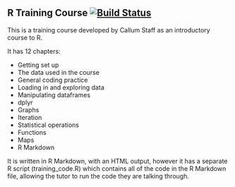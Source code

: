 ## R Training Course [![Build Status](https://travis-ci.org/dfe-analytical-services/r-training-course.svg?branch=master)](https://travis-ci.org/dfe-analytical-services/r-training-course)

This is a training course developed by Callum Staff as an introductory course to R.

It has 12 chapters:

* Getting set up
* The data used in the course
* General coding practice
* Loading in and exploring data
* Manipulating dataframes
* dplyr
* Graphs
* Iteration
* Statistical operations
* Functions
* Maps
* R Markdown

It is written in R Markdown, with an HTML output, however it has a separate R script (training_code.R) which contains all of the code in the R Markdown file, allowing the tutor to run the code they are talking through.
